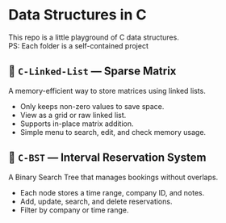 # Data Structures in C 

This repo is a little playground of C data structures.<br>
PS: Each folder is a self-contained project

## 📂 `C-Linked-List` — Sparse Matrix

A memory-efficient way to store matrices using linked lists.

* Only keeps non-zero values to save space.
* View as a grid or raw linked list.
* Supports in-place matrix addition.
* Simple menu to search, edit, and check memory usage.


## 📂 `C-BST` — Interval Reservation System

A Binary Search Tree that manages bookings without overlaps.

* Each node stores a time range, company ID, and notes.
* Add, update, search, and delete reservations.
* Filter by company or time range.

